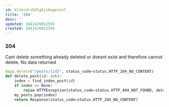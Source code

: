 ```yaml
---
id: klseidrsb3lgkjsbegeinvl
title: '204'
desc: ''
updated: 1641426012593
created: 1641426012593
---
```



### 204

Cant delete something already deleted or doesnt exist and therefore cannot delete. No data returned

```python
@app.delete("/posts/{id}", status_code=status.HTTP_204_NO_CONTENT)
def delete_post(id: int):
    index = find_index_post(id)
    if index == None:
        raise HTTPException(status_code=status.HTTP_404_NOT_FOUND, detail=f"post with id: {id} does not exist")
    my_posts.pop(index)
    return Response(status_code=status.HTTP_204_NO_CONTENT)
```
